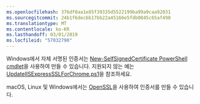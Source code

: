```yaml
---
ms.openlocfilehash: 376df0aa1e85f39335d5522199ba99a9caa92031
ms.sourcegitcommit: 24b1f6decbb17bb22a45166e5fdb0845c65af498
ms.translationtype: MT
ms.contentlocale: ko-KR
ms.lasthandoff: 03/01/2019
ms.locfileid: "57032790"
---
```

Windows에서 자체 서명된 인증서는 [New-SelfSignedCertificate PowerShell cmdlet](/powershell/module/pkiclient/new-selfsignedcertificate?view=win10-ps)을 사용하여 만들 수 있습니다. 지원되지 않는 예는 [UpdateIISExpressSSLForChrome.ps1](https://github.com/aspnet/Docs/tree/master/aspnetcore/includes/make-x509-cert/UpdateIISExpressSSLForChrome.ps1)을 참조하세요.

macOS, Linux 및 Windows에서는 [OpenSSL](https://www.openssl.org/)을 사용하여 인증서를 만들 수 있습니다.
